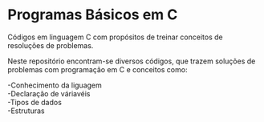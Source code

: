 # Programas Básicos em C

Códigos em linguagem C com propósitos de treinar conceitos de resoluções de problemas.<br>

Neste repositório encontram-se diversos códigos, que trazem soluções de problemas com programação em C e conceitos como:<br>

-Conhecimento da liguagem<br>
-Declaração de váriavéis<br>
-Tipos de dados<br>
-Estruturas
